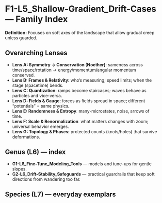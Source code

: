 # F1-L5_Shallow-Gradient_Drift-Cases — Family Index
**Definition:** Focuses on soft axes of the landscape that allow gradual creep unless guarded.

## Overarching Lenses

- **Lens A: Symmetry -> Conservation (Noether)**: sameness across time/space/rotation → energy/momentum/angular momentum conserved.
- **Lens B: Frames & Relativity**: who’s measuring; speed limits; when the stage (spacetime) bends.
- **Lens C: Quantization**: ramps become staircases; waves behave as particles and vice-versa.
- **Lens D: Fields & Gauge**: forces as fields spread in space; different “potentials” = same physics.
- **Lens E: Randomness & Entropy**: many-microstates, noise, arrows of time.
- **Lens F: Scale & Renormalization**: what matters changes with zoom; universal behavior emerges.
- **Lens G: Topology & Phases**: protected counts (knots/holes) that survive deformations.

## Genus (L6) — index
- **G1-L6_Fine-Tune_Modeling_Tools** — models and tune-ups for gentle slopes.
- **G2-L6_Drift-Stability_Safeguards** — practical guardrails that keep soft directions from wandering too far.

## Species (L7) — everyday exemplars
